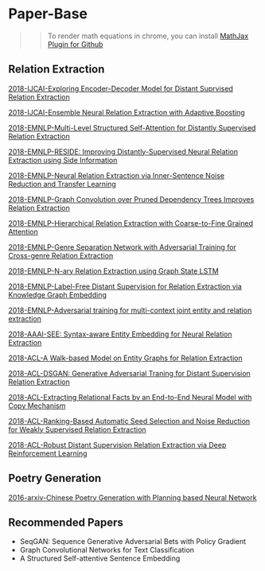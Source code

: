 # Paper-Base

>> To render math equations in chrome, you can install [MathJax Plugin for Github](https://chrome.google.com/webstore/detail/mathjax-plugin-for-github/ioemnmodlmafdkllaclgeombjnmnbima/related?utm_source=chrome-app-launcher-info-dialog) 

## Relation Extraction

[2018-IJCAI-Exploring Encoder-Decoder Model for Distant Suprvised Relation Extraction](./Relation_Extraction/Exploring_encoder_sensu.md)

[2018-IJCAI-Ensemble Neural Relation Extraction with Adaptive Boosting](./Relation_Extraction/Ensemble_neural_dongdongyang.md)

[2018-EMNLP-Multi-Level Structured Self-Attention for Distantly Supervised Relation Extraction](./Relation_Extraction/Multi_level_jinhuadu.md)

[2018-EMNLP-RESIDE: Improving Distantly-Supervised Neural Relation Extraction using Side Information](./Relation_Extraction/RESIDE_improving_shikhar.md)

[2018-EMNLP-Neural Relation Extraction via Inner-Sentence Noise Reduction and Transfer Learning](./Relation_Extraction/Neural_relation_tianyiliu.md)

[2018-EMNLP-Graph Convolution over Pruned Dependency Trees Improves Relation Extraction](./Relation_Extraction/Graph_convolution_yuhaozhang.md)

[2018-EMNLP-Hierarchical Relation Extraction with Coarse-to-Fine Grained Attention](./Relation_Extraction/Hierarchical_relation_xuhan.md)

[2018-EMNLP-Genre Separation Network with Adversarial Training for Cross-genre Relation Extraction](./Relation_Extraction/Genre_separation_geshi.md)

[2018-EMNLP-N-ary Relation Extraction using Graph State LSTM](./Relation_Extraction/N_ary_linfengsong.md)

[2018-EMNLP-Label-Free Distant Supervision for Relation Extraction via Knowledge Graph Embedding](./Relation_Extraction/Label_free_guanyingwang.md)

[2018-EMNLP-Adversarial training for multi-context joint entity and relation extraction](./Relation_Extraction/Adversarial_training_giannis.md)

[2018-AAAI-SEE: Syntax-aware Entity Embedding for Neural Relation Extraction](./Relation_Extraction/SEE_syntax_zhengquihe.md)

[2018-ACL-A Walk-based Model on Entity Graphs for Relation Extraction](./Relation_Extraction/A_walk_fenia.md)

[2018-ACL-DSGAN: Generative Adversarial Traning for Distant Supervision Relation Extraction](./Relation_Extraction/DSGAN_generative_pengdaqin.md)

[2018-ACL-Extracting Relational Facts by an End-to-End Neural Model with Copy Mechanism](./Relation_Extraction/Extracting_relational_xiangrongzeng.md)

[2018-ACL-Ranking-Based Automatic Seed Selection and Noise Reduction for Weakly Supervised Relation Extraction](./Relation_Extraction/Ranking_based_van.md)

[2018-ACL-Robust Distant Supervision Relation Extraction via Deep Reinforcement Learning](./Relation_Extraction/Robust_distant_pengdaqin.md)

## Poetry Generation

[2016-arxiv-Chinese Poetry Generation with Planning based Neural Network](./Poetry_Generation/Chinese_poetry_zhewang.md)

## Recommended Papers

* SeqGAN: Sequence Generative Adversarial Bets with Policy Gradient
* Graph Convolutional Networks for Text Classification
* A Structured Self-attentive Sentence Embedding
